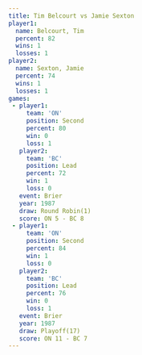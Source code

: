 ```yaml
---
title: Tim Belcourt vs Jamie Sexton
player1:             
  name: Belcourt, Tim
  percent: 82        
  wins: 1            
  losses: 1          
player2:             
  name: Sexton, Jamie
  percent: 74        
  wins: 1            
  losses: 1          
games:
 - player1:          
     team: 'ON'      
     position: Second
     percent: 80     
     win: 0          
     loss: 1         
   player2:        
     team: 'BC'    
     position: Lead
     percent: 72   
     win: 1        
     loss: 0       
   event: Brier        
   year: 1987          
   draw: Round Robin(1)
   score: ON 5 - BC 8  
 - player1:          
     team: 'ON'      
     position: Second
     percent: 84     
     win: 1          
     loss: 0         
   player2:        
     team: 'BC'    
     position: Lead
     percent: 76   
     win: 0        
     loss: 1       
   event: Brier       
   year: 1987         
   draw: Playoff(17)  
   score: ON 11 - BC 7
---
```

